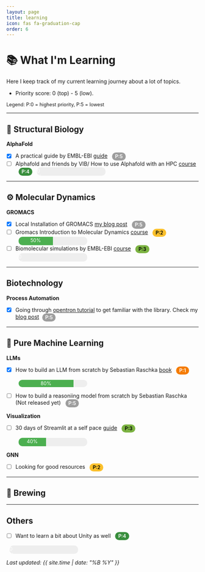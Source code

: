 ```yaml
---
layout: page
title: learning
icon: fas fa-graduation-cap
order: 6
---
```



# 📚 What I'm Learning

Here I keep track of my current learning journey about a lot of topics.

* Priority score: 0 (top) - 5 (low).


<style>
.priority { margin-left:8px; padding:3px 8px; border-radius:12px; font-size:0.9em; font-weight:600; display:inline-block; vertical-align:middle; color:#fff; }
.priority-0{ background:#d32f2f; } /* highest */
.priority-1{ background:#f57c00; }
.priority-2{ background:#fbc02d; color:#000; }
.priority-3{ background:#7cb342; color:#000; }
.priority-4{ background:#388e3c; }
.priority-5{ background:#9e9e9e; }
.legend { font-size:0.9em; margin-bottom:12px; display:block; }
</style>

<span class="legend">Legend: P:0 = highest priority, P:5 = lowest</span>

---


## 🔬 Structural Biology
**AlphaFold**  
- [x] A practical guide by EMBL-EBI [guide](https://www.ebi.ac.uk/training/online/courses/alphafold/) <span class ="priority priority-5">P:5</span> 
- [ ] Alphafold and friends by VIB/ How to use Alphafold with an HPC [course](https://elearning.vib.be/courses/alphafold/) <span class ="priority priority-4">P:4</span> 
    <div style="background:#eee; border-radius:10px; overflow:hidden; width:180px;  height:22px; display:inline-block; vertical-align:middle; margin-left:8px;">
        <div style="background:#2196f3; width:0%; padding:2px 0; text-align:center; color:white; font-size:0.9em;">0%</div>
    </div>  

---

## ⚙️ Molecular Dynamics
**GROMACS**  
- [x] Local Installation of GROMACS [my blog post](https://delfoxav.github.io/posts/getting-started-with-local-md-simulation/) <span class ="priority priority-5">P:5</span> 
- [ ] Gromacs Introduction to Molecular Dynamics [course](https://tutorials.gromacs.org/md-intro-tutorial.html#) <span class ="priority priority-2">P:2</span> 
    <div style="background:#eee; border-radius:10px; overflow:hidden; width:180px; height:22px; display:inline-block; vertical-align:middle; margin-left:8px;">
        <div style="background:#4caf50; width:50%; height:100%; padding:2px 0; text-align:center; color:white; font-size:0.9em;">50%</div>
    </div>  
- [ ] Biomolecular simulations by EMBL-EBI [course](https://www.ebi.ac.uk/training/materials/biomolecular-simulations-materials/) <span class ="priority priority-3">P:3</span> 
    <div style="background:#eee; border-radius:10px; overflow:hidden; width:180px; height:22px; display:inline-block; vertical-align:middle; margin-left:8px;">
        <div style="background:#2196f3; width:0%; height:100%; padding:2px 0; text-align:center; color:white; font-size:0.9em;">0%</div>
    </div>
---


## Biotechnology

**Process Automation**
- [x] Going through [opentron tutorial](https://docs.opentrons.com/v2/tutorial.html#tutorial) to get familiar with the library. Check my [blog post](https://delfoxav.github.io/posts/getting-my-hands-dirty-with-opentrons/)<span class ="priority priority-5">P:5</span>
    
---


## 📖 Pure Machine Learning

**LLMs**  
- [x] How to build an LLM from scratch by Sebastian Raschka [book](https://github.com/rasbt/LLMs-from-scratch) <span class ="priority priority-1">P:1</span>   
    <div style="background:#eee; border-radius:10px; overflow:hidden; width:180px; display:inline-block; vertical-align:middle; margin-left:8px;">
        <div style="background:#4caf50; width:80%; padding:2px 0; text-align:center; color:white; font-size:0.9em;">80%</div>
    </div>
- [ ] How to build a reasoniing model from scratch by Sebastian Raschka (Not released yet) <span class ="priority priority-5">P:5</span> 


**Visualization**
- [ ] 30 days of Streamlit at a self pace [guide](https://30days.streamlit.app/) <span class ="priority priority-3">P:3</span> 
    <div style="background:#eee; border-radius:10px; overflow:hidden; width:180px; height:22px; display:inline-block; vertical-align:middle; margin-left:8px;"> 
            <div style="background:#4caf50; width:40%; height:100%; padding:2px 0; text-align:center; color:white; font-size:0.9em;">40%</div>
        </div>  


**GNN**
- [ ] Looking for good resources <span class ="priority priority-2">P:2</span>   
---


## 🍺 Brewing

---
## Others


- [ ] Want to learn a bit about Unity as well <span class ="priority priority-4">P:4</span> 
<div style="background:#eee; border-radius:10px; overflow:hidden; width:180px; height:22px; display:inline-block; vertical-align:middle; margin-left:8px;"> 
                <div style="background:#4caf50; width:0%; height:100%; padding:2px 0; text-align:center; color:white; font-size:0.9em;">0%</div>
            </div> 


*Last updated: {{ site.time | date: "%B %Y" }}*
